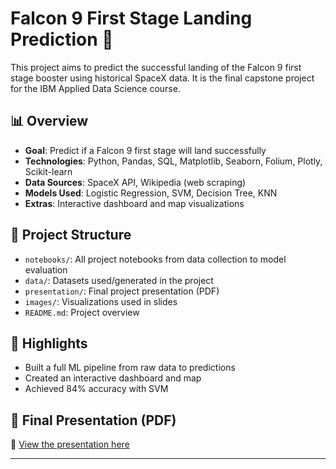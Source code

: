 # Falcon 9 First Stage Landing Prediction 🚀

This project aims to predict the successful landing of the Falcon 9 first stage booster using historical SpaceX data. It is the final capstone project for the IBM Applied Data Science course.

## 📊 Overview

- **Goal**: Predict if a Falcon 9 first stage will land successfully
- **Technologies**: Python, Pandas, SQL, Matplotlib, Seaborn, Folium, Plotly, Scikit-learn
- **Data Sources**: SpaceX API, Wikipedia (web scraping)
- **Models Used**: Logistic Regression, SVM, Decision Tree, KNN
- **Extras**: Interactive dashboard and map visualizations

## 📁 Project Structure

- `notebooks/`: All project notebooks from data collection to model evaluation
- `data/`: Datasets used/generated in the project
- `presentation/`: Final project presentation (PDF)
- `images/`: Visualizations used in slides
- `README.md`: Project overview

## 🧠 Highlights

- Built a full ML pipeline from raw data to predictions
- Created an interactive dashboard and map
- Achieved 84% accuracy with SVM

## 📎 Final Presentation (PDF)
🔗 [View the presentation here](./presentation/Falcon9_Presentation.pdf)

---
